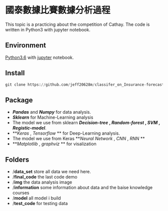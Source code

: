 #  國泰數據比賽數據分析過程

This topic is a practicing about the competition of Cathay.
The code is written in Python3 with jupyter notebook.

## Environment 

[Python3.6](https://www.anaconda.com/) with [jupyter](https://jupyter.org/) notebook.

## Install
```python
git clone https://github.com/jeff20628m/classifer_on_Insurance-forecast.git
```

## Package 

* **_Pandas_** and **_Numpy_** for data analysis.
* **_Sklearn_** for Machine-Learning analysis 
* The model we use from sklearn **_Decision-tree_ , _Random-forest_ , _SVM_ , _Registic-model_**.
* **_Keras_ , _Tensorflow_ ** for Deep-Learning analysis. 
* The model we use from Keras **_Neural Network_ , _CNN_ , _RNN_ **
* **_Matplotlib_ , _graphviz_ ** for visalization 

## Folders

* /**data_set** store all data we need here.
* /**final_code** the last code demo
* /**img** the data analysis image 
* /**information** some information about data and the baise knowledge courses
* /**model** all model i build 
* /**test_code** for testing data
